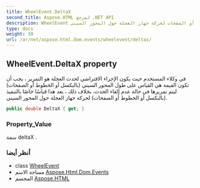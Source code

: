 ```yaml
---
title: WheelEvent.DeltaX
second_title: Aspose.HTML لمرجع .NET API
description: WheelEvent ملكية. في وكلاء المستخدم حيث يكون الإجراء الافتراضي لحدث العجلة هو التمرير  يجب أن تكون القيمة هي القياس على طول المحور السيني بالبكسل أو الخطوط أو الصفحات ليتم تمريرها في حالة عدم إلغاء الحدث. بخلاف ذلك  يعد هذا قياسًا خاصًا بالتنفيذ بالبكسل أو الخطوط أو الصفحات لحركة جهاز العجلة حول المحور السيني.
type: docs
weight: 30
url: /ar/net/aspose.html.dom.events/wheelevent/deltax/
---
```

## WheelEvent.DeltaX property

في وكلاء المستخدم حيث يكون الإجراء الافتراضي لحدث العجلة هو التمرير ، يجب أن تكون القيمة هي القياس على طول المحور السيني (بالبكسل أو الخطوط أو الصفحات) ليتم تمريرها في حالة عدم إلغاء الحدث. بخلاف ذلك ، يعد هذا قياسًا خاصًا بالتنفيذ (بالبكسل أو الخطوط أو الصفحات) لحركة جهاز العجلة حول المحور السيني.

```csharp
public double DeltaX { get; }
```

### Property_Value

سمة deltaX .

### أنظر أيضا

* class [WheelEvent](../)
* مساحة الاسم [Aspose.Html.Dom.Events](../../wheelevent/)
* المجسم [Aspose.HTML](../../../)


